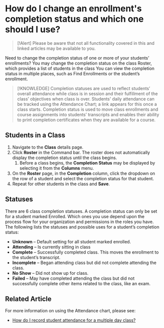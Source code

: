 # How do I change an enrollment's completion status and which one should I use?

> [!Alert] Please be aware that not all functionality covered in this and linked articles may be available to you.

Need to change the completion status of one or more of your students’ enrollments? You may change the completion status on the class Roster, which provides a list of students in the class You can view the completion status in multiple places, such as Find Enrollments or the student’s enrollment.

> [!KNOWLEDGE] Completion statuses are used to reflect students’ overall attendance while class is in session and their fulfillment of the class’ objectives when class is over. Students' daily attendance can be tracked using the Attendance Chart; a link appears for this once a class starts. Completion status is used to move class enrollments and course assignments into students’ transcripts and enables their ability to print completion certificates when they are available for a course.

## Students in a Class

1. Navigate to the **Class** details page.
1. Click **Roster** in the Command bar. The roster does not automatically display the completion status until the class begins.
     1. Before a class begins, the **Completion Status** may be displayed by selecting it from the **Columns** menu.
1. On the **Roster** page, in the **Completion** column, click the dropdown on the row of a student and select the completion status for that student.
1. Repeat for other students in the class and **Save**.

## Statuses
There are 6 class completion statuses. A completion status can only be set for a student marked Enrolled. Which ones you use depend upon the process flow for your organization and permissions in the roles you have. The following lists the statuses and possible uses for a student’s completion status:

- **Unknown** – Default setting for all student marked enrolled.
- **Attending** – Is currently sitting in class
- **Complete** – Successfully completed class. This moves the enrollment to the student’s transcript.
- **Incomplete** – Began attending class but did not complete attending the class.
- **No Show** – Did not show up for class.
- **Failed** – May have completed attending the class but did not successfully complete other items related to the class, like an exam.

## Related Article
For more information on using the Attendance chart, please see:

- [How do I record student attendance for a multiple day class?](record-student-attendance-for-multiple-day-class.md)
